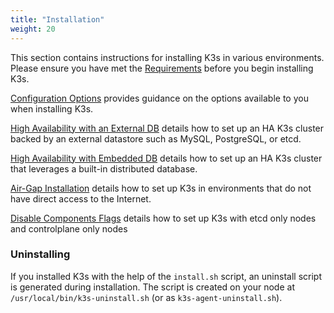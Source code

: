 ```yaml
---
title: "Installation"
weight: 20
---
```


This section contains instructions for installing K3s in various environments. Please ensure you have met the [Requirements](/docs/installation/requirements/) before you begin installing K3s.

[Configuration Options](/docs/installation/configuration/) provides guidance on the options available to you when installing K3s.

[High Availability with an External DB](/docs/installation/ha/) details how to set up an HA K3s cluster backed by an external datastore such as MySQL, PostgreSQL, or etcd.

[High Availability with Embedded DB](/docs/installation/ha-embedded/) details how to set up an HA K3s cluster that leverages a built-in distributed database.

[Air-Gap Installation](/docs/installation/airgap/) details how to set up K3s in environments that do not have direct access to the Internet.

[Disable Components Flags](/docs/installation/disable-flags/) details how to set up K3s with etcd only nodes and controlplane only nodes

### Uninstalling

If you installed K3s with the help of the `install.sh` script, an uninstall script is generated during installation. The script is created on your node at `/usr/local/bin/k3s-uninstall.sh` (or as `k3s-agent-uninstall.sh`).
